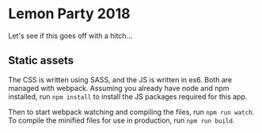 # Lemon Party 2018
Let's see if this goes off with a hitch...


## Static assets

The CSS is written using SASS, and the JS is written in es6. Both are managed
with webpack. Assuming you already have node and npm installed, run `npm install`
to install the JS packages required for this app.

Then to start webpack watching and compiling the files, run `npm run watch`. To
compile the minified files for use in production, run `npm run build`.
